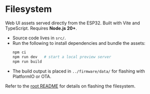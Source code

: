 # Filesystem

Web UI assets served directly from the ESP32. Built with Vite and TypeScript.
Requires **Node.js 20+**.

- Source code lives in `src/`.
- Run the following to install dependencies and bundle the assets:
  ```bash
  npm ci
  npm run dev   # start a local preview server
  npm run build
  ```
- The build output is placed in `../firmware/data/` for flashing with PlatformIO or OTA.

Refer to the [root README](../README.md) for details on flashing the filesystem.
